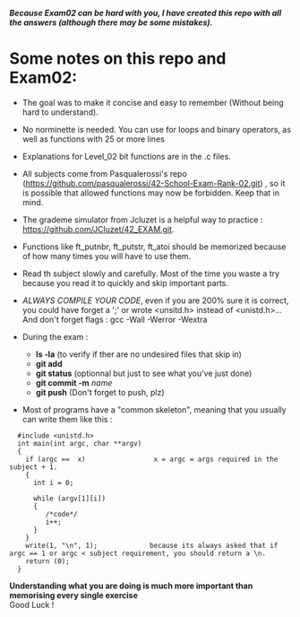   
  *****Because Exam02 can be hard with you, I have created this repo with all the answers (although there may be some mistakes).*****
 
 # Some notes on this repo and Exam02:
 - The goal was to make it concise and easy to remember (Without being hard to understand).
 - No norminette is needed. You can use for loops and binary operators, as well as functions with 25 or more lines
 - Explanations for Level_02 bit functions are in the .c files.
 - All subjects come from Pasqualerossi's repo (https://github.com/pasqualerossi/42-School-Exam-Rank-02.git)
 , so it is possible that allowed functions may now be forbidden. Keep that in mind.
 - The grademe simulator from Jcluzet is a helpful way to practice : https://github.com/JCluzet/42_EXAM.git.
 - Functions like ft_putnbr, ft_putstr, ft_atoi should be memorized because of how many times you will have to use them.
 - Read th subject slowly and carefully. Most of the time you waste a try because you read it to quickly and skip important parts.
 - *ALWAYS COMPILE YOUR CODE*, even if you are 200% sure it is correct, you could have forget a ';' or wrote <unsitd.h> instead of <unistd.h>...
   And don't forget flags : gcc -Wall -Werror -Wextra
 - During the exam :
    - **ls -la** (to verify if ther are no undesired files that skip in)
    - **git add**
    - **git status** (optionnal but just to see what you've just done)
    - **git commit -m** *name*
    - **git push** (Don't forget to push, plz)
 
 - Most of programs have a "common skeleton", meaning that you usually can write them like this :
```
  #include <unistd.h> 
  int main(int argc, char **argv) 
  {                               
    if (argc ==  x)                 x = argc = args required in the subject + 1. 
    {                             
      int i = 0;                  
                                  
      while (argv[1][i])          
      {                           
         /*code*/                 
         i++;                     
      }                           
    }                             
    write(1, "\n", 1);             because its always asked that if argc == 1 or argc < subject requirement, you should return a \n.
    return (0);                   
  }    
```
****Understanding what you are doing is much more important than memorising every single exercise****
<br>
Good Luck !


